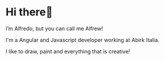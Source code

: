 # **Hi there**👋

I’m Alfredo, but you can call me Alfrew!

I'm a Angular and Javascript developer working at Abirk Italia.

I like to draw, paint and everything that is creative!
